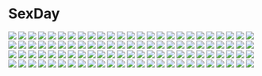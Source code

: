 # SexDay
![](https://konachan.com/jpeg/c8800bb5eee86e54347902e63cc59acb/Konachan.com%20-%20235013%20bodysuit%20boots%20breasts%20clouds%20fate_%28series%29%20garter%20mash_kyrielight%20navel%20petals%20purple_eyes%20purple_hair%20short_hair%20sky%20tagme_%28artist%29%20weapon.jpg)
![](https://konachan.com/jpeg/4927864fd1931248c12d23cc820f3e83/Konachan.com%20-%20258315%20armor%20blonde_hair%20cape%20fate_grand_order%20fate_%28series%29%20jeanne_d%27arc_alter%20short_hair%20sword%20tagme_%28artist%29%20thighhighs%20weapon%20yellow_eyes.jpg)
![](https://konachan.com/jpeg/bd62a41972aef266d314738cc043997a/Konachan.com%20-%20215667%20hatsune_miku%20long_hair%20skirt%20soroa%20thighhighs%20vocaloid%20zettai_ryouiki.jpg)
![](https://konachan.com/image/952eb69efd2bfbfa54d51546a1a48b11/Konachan.com%20-%2025892%20catboy%20loveless%20sagan_natsuo%20sagan_youji%20shounen_ai.jpg)
![](https://konachan.com/image/48434b1d98dfdc4e9773a910a1532898/Konachan.com%20-%20112470%20aki_%28suterii%29%20anus%20aqua_eyes%20blush%20breasts%20censored%20cum%20nipples%20nude%20original%20penis%20ponytail%20pussy%20sex%20suterii%20white_hair.jpg)
![](https://konachan.com/image/11ebe3088d181d2b9f4cd42bc04e6496/Konachan.com%20-%2023014%20ragnarok_online.jpg)
![](https://konachan.com/image/6e3a2f5f882cb098fd5ddac62263640c/Konachan.com%20-%20245559%20brown_hair%20close%20eliza_%28tekken%29%20horns%20red_eyes%20short_hair%20tattoo%20tekken%20wanke.jpg)
![](https://konachan.com/jpeg/78ba89e0f928965bdaf46a9be37ff202/Konachan.com%20-%20216510%20hatsune_miku%20lpip%20vocaloid%20waifu2x.jpg)
![](https://konachan.com/image/a0908c6ce3c015035402b247d09f4895/Konachan.com%20-%2055513%20blonde_hair%20blue_eyes%20hatano_konami%20school_uniform%20_summer.jpg)
![](https://konachan.com/image/8a1c83cb62325155c4eb8d1e6cebfa9f/Konachan.com%20-%20148827%20animal_ears%20ass%20blush%20bondage%20breasts%20bunny_ears%20bunnygirl%20lili_%28artist%29%20panties%20purple_eyes%20purple_hair%20thighhighs%20touhou%20underwear%20vibrator.jpg)
![](https://konachan.com/image/a2cd6f24b9f2be34a0dfcc09e5fe2c74/Konachan.com%20-%2043926%20kawashiro_nitori%20tokiame%20touhou.jpg)
![](https://konachan.com/image/56ef9d868ef0c4e3ca9abd0b30a7cf4f/Konachan.com%20-%2040054%20bath%20bathtub%20blush%20galge.com%20kiira%20logo%20loli%20nipples%20nude%20pink_hair%20purple_eyes%20ribbons%20tagme.jpg)
![](https://konachan.com/image/ea82fc181f7a1adb932cb5a767e7a720/Konachan.com%20-%2026555%20shingetsutan_tsukihime%20tohno_akiha.jpeg)
![](https://konachan.com/image/964480fd13a11068702258d3b115e5f9/Konachan.com%20-%20289516%20barefoot%20black_hair%20blush%20drink%20flowers%20green_eyes%20japanese_clothes%20kimono%20long_hair%20miyabi_akino%20original%20sake%20signed.jpg)
![](https://konachan.com/jpeg/9c3561ecd8c34ed2cec052b09dbb1ef8/Konachan.com%20-%20306034%20anthropomorphism%20azur_lane%20blue_eyes%20blush%20bondage%20bra%20chain%20collar%20long_hair%20navel%20ponytail%20purple_hair%20ryara_vivi%20torn_clothes%20underwear.jpg)
![](https://konachan.com/jpeg/6d331a8a76eb960e885fd449bd530af5/Konachan.com%20-%20191446%20building%20dragon%20dress%20hat%20original%20red_hair%20rikkido%20staff%20witch%20witch_hat%20yellow_eyes.jpg)
![](https://konachan.com/jpeg/acd5d516b900099de119e585d59b31cd/Konachan.com%20-%20287727%20bed%20breasts%20brown_hair%20cameltoe%20green_eyes%20idolmaster%20necklace%20nipple_slip%20nipples%20no_bra%20open_shirt%20pantyhose%20shirt%20short_hair%20skirt%20tie%20wristwear.jpg)
![](https://konachan.com/image/4636e7b5c4b23187cb76c5e9c865a156/Konachan.com%20-%20176782%20bed%20blonde_hair%20bra%20breasts%20cleavage%20h%40ll%20ibuki_tsubasa%20idolmaster%20idolmaster_million_live%21%20navel%20panties%20red_eyes%20short_hair%20underwear%20wink.jpg)
![](https://konachan.com/jpeg/7a9f98340fba5881e2d7c0483cffd5db/Konachan.com%20-%2061746%20long_hair%20polychromatic%20saten_ruiko%20to_aru_kagaku_no_railgun%20to_aru_majutsu_no_index.jpg)
![](https://konachan.com/jpeg/b5b83b14079b85391454bd2c5faa6a52/Konachan.com%20-%20296256%20animal_ears%20bed%20blush%20catgirl%20gray_hair%20long_hair%20navel%20original%20panties%20panty_pull%20tail%20tetsu_tissue%20thighhighs%20underwear.jpg)
![](https://konachan.com/image/cb4db55f7177e42b1a73db5c4df9a3c3/Konachan.com%20-%2049143%20animal_ears%20dress%20feathers%20hat%20moon%20mystia_lorelei%20night%20purple_eyes%20purple_hair%20short_hair%20stars%20touhou%20wings.jpg)
![](https://konachan.com/jpeg/68af8362ab9da69086af73c3b598bee1/Konachan.com%20-%2094374%20bed%20close%20game_cg%20hime_koi_fechi_koi%20kanzaki_sion.jpg)
![](https://konachan.com/image/c7a6777c194f2d4054f7452ffe18d117/Konachan.com%20-%20271923%20animal_ears%20barefoot%20breasts%20catgirl%20final_fantasy%20fire%20japanese_clothes%20miqo%27te%20nipples%20purple_eyes%20purple_hair%20scar%20soranamae%20tail%20yukata.jpg)
![](https://konachan.com/jpeg/67c234e4daeb88b1a009ffae926138b6/Konachan.com%20-%20304019%20animal_ears%20blush%20bow%20gray_hair%20long_hair%20original%20petals%20purple_eyes%20qlakwnd%20school_uniform%20skirt%20thighhighs%20twintails%20zettai_ryouiki.jpg)
![](https://konachan.com/image/b8adb71ab1363a139acb8dc20cef7699/Konachan.com%20-%20241356%20blue_hair%20dress%20hinanawi_tenshi%20long_hair%20red_eyes%20ryosios%20sword%20touhou%20weapon.jpg)
![](https://konachan.com/image/fb16505e0c9a4e2971e76ede7028d6f8/Konachan.com%20-%2033366%20clannad%20furukawa_nagisa%20okazaki_tomoya.jpg)
![](https://konachan.com/jpeg/b9f25b6764d3e5f7c1e55b3976661bc0/Konachan.com%20-%20144305%20blonde_hair%20bow%20flandre_scarlet%20ponytail%20red_eyes%20risutaru%20short_hair%20touhou.jpg)
![](https://konachan.com/image/b9ff5baf8513283ad00f2b5ac3465724/Konachan.com%20-%20301206%20dress%20hakase_fuyuki%20long_hair%20nijisanji%20para3318%20red_eyes%20thighhighs%20twintails%20white_hair.jpg)
![](https://konachan.com/image/3ada6ba5a99b5f7064df2f4e9d61fabe/Konachan.com%20-%20162097%20black_hair%20breasts%20cleavage%20date_a_live%20dress%20flowers%20necklace%20petals%20tokisaki_kurumi%20uiu%20wedding_attire.jpg)
![](https://konachan.com/jpeg/33a6f6e5803bdcc964342157c2bf5217/Konachan.com%20-%20275921%20anus%20ass%20blush%20breasts%20brown_hair%20catgirl%20censored%20christmas%20d%27artagnyan%20fang%20gloves%20leaf_lsd%20nipples%20nude%20pussy%20short_hair%20tail%20thighhighs.jpg)
![](https://konachan.com/image/573d3302bdb52e5a38dc724f1a19d073/Konachan.com%20-%20300645%20goth-loli%20lolita_fashion%20long_hair%20original%20pink_eyes%20sliverbin%20tiara.jpg)
![](https://konachan.com/image/13e311ea4ec583099e26b608b6b513a7/Konachan.com%20-%2039735%20pastel_chime%20pointed_ears.jpg)
![](https://konachan.com/jpeg/22cd82f389e5212cdf6f2319e44fb51f/Konachan.com%20-%20293443%20ass%20blonde_hair%20censored%20dark_skin%20game_cg%20nude%20orc_soft%20purple_eyes%20sakura_rui%20sex%20shikijou_kyoudan%20sumeragi_kohaku.jpg)
![](https://konachan.com/jpeg/0b660174ae7e1034af406d600d7b23dc/Konachan.com%20-%20206332%20black_hair%20boots%20corset%20hespen%20long_hair%20pink%20ribbons%20rory_mercury%20thighhighs%20vector%20weapon%20zettai_ryouiki.jpg)
![](https://konachan.com/image/f2bcc38e362a758574ba820f83ef01ee/Konachan.com%20-%2031753%20blonde_hair%20blush%20favorite%20food%20game_cg%20happy_margaret%21%20kokonoka%20minahase_karin%20school_uniform.jpg)
![](https://konachan.com/jpeg/5d7f7a745277d8d7ae1aba8319132c7b/Konachan.com%20-%20217409%202girls%20bikini%20blush%20braids%20breasts%20clouds%20game_cg%20gray_hair%20long_hair%20navel%20nipples%20no_bra%20short_hair%20sky%20swimsuit%20topless%20white_hair%20yuuki_makoto.jpg)
![](https://konachan.com/jpeg/1db0210c5feff0a85832468deffb8c33/Konachan.com%20-%20274476%20animal_ears%20bandaid%20blush%20brown_eyes%20catgirl%20drink%20gray_hair%20male%20necklace%20original%20pink_hair%20reoen%20short_hair%20shorts%20signed%20sleeping.jpg)
![](https://konachan.com/image/0ccc0ea819a8a40dbec5b9302d28ace7/Konachan.com%20-%20197255%20aqua_eyes%20aqua_hair%20hatsune_miku%20long_hair%20lpip%20tie%20twintails%20vocaloid.jpg)
![](https://konachan.com/image/9804b4a423b14de2ebcb512aac4fa5af/Konachan.com%20-%2012704%20pia_carrot%20pia_carrot_3%20waitress.jpg)
![](https://konachan.com/image/bfb5d88d15e0f69b6533043fc6c50638/Konachan.com%20-%2018704%20kanon%20snow%20tsukimiya_ayu.jpg)
![](https://konachan.com/image/8f2a7c972ad9ac9874a3b2a7b8dcaeeb/Konachan.com%20-%20292555%202girls%20ass%20barefoot%20beach%20bikini%20black_hair%20blue_eyes%20food%20glasses%20hat%20linxingzi%20long_hair%20navel%20original%20popsicle%20rx7649%20swimsuit%20water%20witch_hat.jpg)
![](https://konachan.com/image/e62fae09f2ed604f8953f31697c4d7ab/Konachan.com%20-%20169983%20alice_margatroid%20anni_minto%20blonde_hair%20blue_eyes%20headband%20long_hair%20sky%20touhou.jpg)
![](https://konachan.com/image/659261fd816afc9cfa081f0e9c312f34/Konachan.com%20-%2071159%20bakemonogatari%20bike_shorts%20glasses%20hachikuji_mayoi%20hanekawa_tsubasa%20jpeg_artifacts%20kanbaru_suruga%20loli%20school_uniform%20sengoku_nadeko%20shorts%20thighhighs.jpg)
![](https://konachan.com/image/5c8fa4413371873fa89b9af097d76d25/Konachan.com%20-%20166926%20bed%20blush%20breasts%20cleavage%20collar%20elbow_gloves%20gloves%20green_eyes%20long_hair%20navel%20pink_eyes%20pink_hair%20short_hair%20stockings%20tail%20to_love_ru.jpg)
![](https://konachan.com/image/e5cdca11c622dd3a80053c43b1e6ef0d/Konachan.com%20-%20112759%20aqua_eyes%20aqua_hair%20butterfly%20dress%20flowers%20hatsune_miku%20petals%20suzushiro_sayu%20twintails%20vocaloid%20water.jpg)
![](https://konachan.com/jpeg/07f19d244fb99a1207d813a9a4d0a84e/Konachan.com%20-%20257656%20brown_hair%20camera%20game_cg%20group%20hashida_itaru%20hat%20hiyajou_maho%20huke%20long_hair%20male%20pink_hair%20short_hair%20shorts%20steins%3Bgate%20thighhighs%20twintails.jpg)
![](https://konachan.com/image/2681bdbcf6810f145c581808f33d3082/Konachan.com%20-%20221872%202girls%20anthropomorphism%20blush%20breasts%20japanese_clothes%20navel%20nipples%20nopan%20obiwan%20open_shirt%20pussy_juice%20shirt_lift%20skirt_lift%20watermark%20zoom_layer.jpg)
![](https://konachan.com/jpeg/76d7e26cb2ee083ce2432ff0d8fe6bc9/Konachan.com%20-%20305760%202girls%20anal%20aqua_eyes%20black_hair%20bondage%20bow%20breasts%20bubbles%20cropped%20headband%20navel%20nipples%20nude%20pink_hair%20pussy%20red_eyes%20rope%20short_hair%20tail.jpg)
![](https://konachan.com/image/e5a3fc929bdf43afd835ce2e3e7574f5/Konachan.com%20-%2027870%20animal_ears%20foxgirl%20japanese_clothes%20long_hair%20miko%20ponytail%20puti_devil%20red_eyes%20white_hair.jpg)
![](https://konachan.com/image/f70debef18b6257541c931eda3cb972b/Konachan.com%20-%20297641%20animal_ears%20blonde_hair%20blue_eyes%20brown_hair%20group%20loli%20long_hair%20nude%20nyamal%20onsen%20red_eyes%20shironeko_project%20short_hair%20towel%20water%20wet.jpg)
![](https://konachan.com/jpeg/bab59d07b1ad556fca9a812d04075e79/Konachan.com%20-%20301451%20aqua_eyes%20bed%20blonde_hair%20blush%20bondage%20cropped%20evelysse%20kimono%20long_hair%20panties%20pussy_juice%20sblack%20spread_legs%20star_ocean%20thighhighs%20underwear.jpg)
![](https://konachan.com/jpeg/2fac05d11cb8652f39045531437e14b6/Konachan.com%20-%20249829%20ball%20bloomers%20blush%20breasts%20brown_hair%20gym_uniform%20headband%20ichi_makoto%20kneehighs%20original%20short_hair%20white%20yellow_eyes.jpg)
![](https://konachan.com/image/5bb00896f07daeec33dfab770fad8f16/Konachan.com%20-%20274633%20ass%20bed%20blue_eyes%20breasts%20denden_taiko%20fate_grand_order%20fate_%28series%29%20gao_changgong%20genderswap%20mask%20nude%20short_hair%20white_hair.jpg)
![](https://konachan.com/jpeg/1e2e87b31ca42cb0b01087f3d3c8be9c/Konachan.com%20-%20226621%20anthropomorphism%20blush%20breasts%20cameltoe%20cleavage%20green_eyes%20green_hair%20kantai_collection%20long_hair%20peko%20scan%20suzuya_%28kancolle%29%20thighhighs%20white.jpg)
![](https://konachan.com/image/91bf36b718d5316ca296de0df81bbfd3/Konachan.com%20-%2015363%20fruits_basket%20honda_tohru.jpg)
![](https://konachan.com/image/7ec3cfb585aa378a1c516ffc7076083f/Konachan.com%20-%2051059%202girls%20blue_eyes%20clannad%20crying%20fujibayashi_kyou%20fujibayashi_ryou%20long_hair%20purple_hair%20ribbons%20school_uniform%20short_hair%20twins.jpg)
![](https://konachan.com/image/01dbdfdf32861dbc9246ac74414a0dd5/Konachan.com%20-%2093545%20animal_ears%20breasts%20bunnygirl%20cleavage%20group%20houraisan_kaguya%20inaba_tewi%20kimono%20panties%20purple_hair%20red_eyes%20touhou%20underwear%20xefy%20yagokoro_eirin.jpg)
![](https://konachan.com/jpeg/e15570b397e8dda7dd5f20d7dfb72f7e/Konachan.com%20-%20283240%20apron%20black_hair%20blue_hair%20blush%20cropped%20drink%20flowers%20food%20glasses%20gray_hair%20group%20long_hair%20original%20petals%20red_hair%20skirt%20socks%20tree%20waitress.jpg)
![](https://konachan.com/image/13e5322e9088adce8c25e13ad456a5f8/Konachan.com%20-%2067226%20all_male%20haru_aki%20kamui_gakupo%20male%20vocaloid.jpg)
![](https://konachan.com/image/d2ab0bfae3aa0ef586acb4f16c196adc/Konachan.com%20-%2031544%20blue_eyes%20blue_hair%20blush%20brown_eyes%20favorite%20game_cg%20gray_hair%20happy_margaret%21%20kokonoka%20minahase_karin%20red_hair%20rindou_saki%20school_uniform.jpg)
![](https://konachan.com/jpeg/44483fbe8ce1a4952898b5b6a8614b1b/Konachan.com%20-%2064679%20bath%20bathtub%20flandre_scarlet%20loli%20touhou%20vampire.jpg)
![](https://konachan.com/jpeg/d7aab2fec49f014b0259b4031f966766/Konachan.com%20-%20302877%20blue_eyes%20dtvisu%20gray_hair%20headband%20hug%20katana%20konpaku_youmu%20myon%20shirt%20short_hair%20skirt%20socks%20sword%20touhou%20weapon.jpg)
![](https://konachan.com/image/e07f07b785c579e86ebfcdcb62b89815/Konachan.com%20-%2039630%20abel_nightroad%20glasses%20gloves%20gray_hair%20scythe%20thores_shibamoto%20trinity_blood%20weapon%20white.jpg)
![](https://konachan.com/image/d193006c0537229b978b381112f79940/Konachan.com%20-%20307593%20anus%20ass%20black_hair%20blush%20close%20elbow_gloves%20final_fantasy%20gloves%20nude%20pussy%20red_eyes%20thighhighs%20tifa_lockhart%20tofuubear%20uncensored%20watermark.jpg)
![](https://konachan.com/image/7639b9c4e12c732e7ee432925dcabd46/Konachan.com%20-%20277194%20building%20clouds%20flowers%20grass%20mitsu_ura%20nobody%20original%20scenic%20sky%20tree.jpg)
![](https://konachan.com/jpeg/5ca5999bd3a9be2985e9b8a362326c44/Konachan.com%20-%20183558%20blue_hair%20blush%20breasts%20game_cg%20happoubi_jin%20long_hair%20navel%20nipples%20nude%20omega_star%20penis%20pussy%20pussy_juice%20sex%20spread_legs%20uncensored%20wet.jpg)
![](https://konachan.com/image/4899ab86f06dd304ea3a63145d0ac650/Konachan.com%20-%20144713%20blue_hair%20boots%20bow%20clouds%20dress%20fate_%28series%29%20fate_stay_night%20hinanawi_tenshi%20katana%20long_hair%20nekominase%20parody%20red_eyes%20sky%20sword%20touhou%20weapon.jpg)
![](https://konachan.com/image/f94163848d0b7f1d0e5c9ca57a3fa6f9/Konachan.com%20-%2046758%20bra%20breasts%20green_eyes%20hayate_no_gotoku%20navel%20nipples%20nopan%20nude%20pussy%20sanzenin_nagi%20spread_legs%20twintails%20uncensored%20underwear%20white.jpg)
![](https://konachan.com/image/854599fc852b8f9e6b2666c13801b8e1/Konachan.com%20-%20104997%20blue_eyes%20brown_hair%20dress%20green_eyes%20heartcatch_precure%21%20original%20precure%20sama%20white_hair.jpg)
![](https://konachan.com/jpeg/aee6b7272aaa1af34c03a6d780e9772c/Konachan.com%20-%2081603%20kuuchuu_buranko%20tagme.jpg)
![](https://konachan.com/image/677e99f22103fc37e78ae4278365e52d/Konachan.com%20-%20199469%202girls%20apple%20blonde_hair%20blue_eyes%20cherry%20crossover%20food%20fruit%20kantoku%20kneehighs%20long_hair%20orange_hair%20petals%20shirt%20skirt%20strawberry%20thighhighs%20tie.jpg)
![](https://konachan.com/image/0e86ed79a3b6a92f90e0c68ea6fb4b22/Konachan.com%20-%20268205%20animal%20animal_ears%20blonde_hair%20cat%20foxgirl%20izumi_%28sdorica%29%20japanese_clothes%20kimono%20long_hair%20orange_eyes%20say_hana%20sdorica_-sunset-%20umbrella.jpg)
![](https://konachan.com/image/7aab1f8c2ef9b02f11f3c5cbbc5b0e46/Konachan.com%20-%2024263%20aa_megami-sama%20belldandy%20feathers.jpg)
![](https://konachan.com/jpeg/98496688d779fcdc5a0387aa568053ee/Konachan.com%20-%20253395%20ass%20bed%20bikini%20blush%20bow%20bra%20braids%20breasts%20cameltoe%20fingering%20gloves%20headband%20horns%20panties%20ponytail%20shirt%20skirt%20swimsuit%20tears%20underwear%20zest.jpg)
![](https://konachan.com/image/697f61a183851533b3679c3a0290e435/Konachan.com%20-%20148641%20akemi_homura%20hina%20kaname_madoka%20mahou_shoujo_madoka_magica%20tears%20ultimate_madoka.jpg)
![](https://konachan.com/image/f2ac1aec58d4bdad8ac0760c951d8541/Konachan.com%20-%20302614%20bikini_top%20black_hair%20choker%20glasses%20long_hair%20navel%20necklace%20original%20pantyhose%20rosuuri%20shorts%20socks%20spread_legs%20watermark%20white%20yellow_eyes.jpg)
![](https://konachan.com/jpeg/b96e22a1fb580da191020d9ccefa12cd/Konachan.com%20-%20110043%20bikini%20fang%20gokou_ruri%20jimmy_stone%20kousaka_kirino%20ore_no_imouto_ga_konna_ni_kawaii_wake_ga_nai%20ponytail%20school_swimsuit%20swimsuit.jpg)
![](https://konachan.com/image/a57afca9534b97eeea80a00f8df72e5d/Konachan.com%20-%20162723%20blue_eyes%20brown_hair%20nishimata_aoi%20tagme%20wink.jpg)
![](https://konachan.com/image/1441e5d14dd67a0700cc4aa9e38ddb36/Konachan.com%20-%2014004%20club_maniax%20stairs%20sword%20weapon%20yuuki_tatsuya.jpg)
![](https://konachan.com/image/f3846d3a94c091d1b6f536b8d815664f/Konachan.com%20-%2052994%20blush%20braids%20brown_hair%20carnelian%20fujita_nodoka%20gloves%20long_hair%20para-sol%20scan%20yellow_eyes.jpg)
![](https://konachan.com/jpeg/c2449ed3e57ad56b73940c44fd078e7e/Konachan.com%20-%20226522%202girls%20anthropomorphism%20aqua_eyes%20beach%20bikini%20blue_eyes%20breasts%20cleavage%20clouds%20flowers%20gray_hair%20harimoji%20petals%20sky%20swimsuit%20twintails%20water.jpg)
![](https://konachan.com/image/7a70aa160732e91adedcba7a562376d5/Konachan.com%20-%2033187%20anemone%20crying%20eureka_seven%20pink_hair%20purple_eyes%20sky%20tears.jpg)
![](https://konachan.com/image/34cfcfe0e78f20830e2a7e203985655e/Konachan.com%20-%2057584%20akiyama_mio%20hirasawa_yui%20k-on%21%20kagome%20kotobuki_tsumugi%20signed%20tainaka_ritsu%20watermark.jpg)
![](https://konachan.com/image/728d37afabdd26654be56090dd89ef5a/Konachan.com%20-%20223314%20aliasing%20animal%20bird%20forest%20gray_eyes%20gray_hair%20long_hair%20matsuki_%28mikipingpong%29%20necklace%20original%20pointed_ears%20tree.jpg)
![](https://konachan.com/image/da0c4892d3ff592fa99986588d8896f6/Konachan.com%20-%20104547%20bed%20long_hair%20nipples%20panties%20pink_eyes%20pink_hair%20tagme%20underwear.jpg)
![](https://konachan.com/image/5e0b3e894a441c07d7e37c0c7067a6cf/Konachan.com%20-%20262537%20animal%20bandage%20brown_eyes%20cat%20dark_skin%20drink%20gray_hair%20group%20headdress%20kimono%20male%20mask%20necklace%20onmyouji%20short_hair%20socks%20tattoo%20white_hair.jpg)
![](https://konachan.com/image/58af1f83028aa3c152b7e869c17ccea2/Konachan.com%20-%20159585%202girls%20bittersweet6968%20glasses%20gun%20headdress%20maid%20original%20panties%20pantyhose%20thighhighs%20underwear%20weapon.jpg)
![](https://konachan.com/jpeg/af1a85f9aa568ca4c71e97b9e08df564/Konachan.com%20-%2044164%20ass%20blue_hair%20ha-ru%20kannagi_crazy_shrine_maidens%20long_hair%20nagi%20nopan%20purple_eyes.jpg)
![](https://konachan.com/image/733f0d6fb025d8cfcd32bcf79ee557b8/Konachan.com%20-%20262162%20aqua_eyes%20bikini%20blue_hair%20breasts%20censored%20dark_skin%20headband%20navel%20night%20nipples%20panty_pull%20pussy%20sex%20short_hair%20sky%20sora_ginko%20stars%20swimsuit.jpg)
![](https://konachan.com/image/5af12644fcf05a67b799f4a66293aa7d/Konachan.com%20-%2048388%20akiyama_mio%20jpeg_artifacts%20k-on%21.jpg)
![](https://konachan.com/jpeg/5d69f82406be7b7141503127bf2d889b/Konachan.com%20-%20166759%202girls%20blonde_hair%20dress%20flowers%20goth-loli%20hat%20long_hair%20petals%20red_eyes%20ribbons%20rose%20rozen_maiden%20shinku%20suigintou%20swordsouls%20white_hair.jpg)
![](https://konachan.com/jpeg/5b0bb96efc5845a8b4d611d11cb1d676/Konachan.com%20-%20184784%20blonde_hair%20ddfftasogare%20flandre_scarlet%20red_eyes%20touhou%20vampire%20wings.jpg)
![](https://konachan.com/jpeg/1801999c217cae1265b3e9090964b194/Konachan.com%20-%20275016%20barefoot%20blonde_hair%20breasts%20fang%20fire%20g_otto%20long_hair%20nipples%20nopan%20pubic_hair%20red_eyes%20sakata_nemuno%20touhou.jpg)
![](https://konachan.com/image/52eb5eeeb08ec9944f963e87b24be9a5/Konachan.com%20-%2087019%20black_rock_shooter%20gun%20kuroi_mato%20sword%20weapon.jpg)
![](https://konachan.com/jpeg/df4d16c0162728a2081aa51398b7f4b1/Konachan.com%20-%20270613%20ass%20bikini%20black_hair%20cameltoe%20fujiwara_hajime%20idolmaster%20idolmaster_cinderella_girls%20pink_eyes%20shirushiru_%28saitou888%29%20swimsuit%20white.jpg)
![](https://konachan.com/jpeg/28f147d02757de7e898ae1d7b4b06e73/Konachan.com%20-%20188336%20barefoot%20breasts%20cauchemar2011%20cum%20horns%20nude%20original%20purple_eyes%20purple_hair%20pussy%20short_hair%20tail.jpg)
![](https://konachan.com/image/2325b11efea9e148b09873984cdbdf4f/Konachan.com%20-%20181314%20blue_eyes%20blue_hair%20gloves%20group%20halo%20harano%20kneehighs%20long_hair%20pink_eyes%20ponytail%20red_eyes%20short_hair%20shorts%20skirt%20thighhighs%20tie%20twintails%20water.jpg)
![](https://konachan.com/image/fc979857bc069e736b4156ec32f6e655/Konachan.com%20-%2031552%20ass%20blonde_hair%20blush%20cameltoe%20favorite%20game_cg%20kokonoka%20long_hair%20panties%20pussy_juice%20rindou_saki%20skirt%20striped_panties%20twintails%20underwear%20upskirt.jpg)
![](https://konachan.com/jpeg/d9a951e3f0f35b6b62780a4da8831cd0/Konachan.com%20-%20152107%20animal_ears%20blush%20doggirl%20game_cg%20long_hair%20school_uniform%20sengoku_hime%20skirt%20tail%20tears%20tie.jpg)
![](https://konachan.com/image/0ceb6e7da899438faaa2c16a00de7bd3/Konachan.com%20-%20136956%20ass%20blush%20breasts%20brown_hair%20chinese_clothes%20chinese_dress%20erect_nipples%20natsume_aya%20oh_great%20open_shirt%20panties%20tenjou_tenge%20thighhighs%20underwear.jpg)
